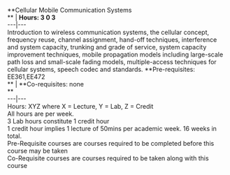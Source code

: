 **Cellular Mobile Communication Systems  
** | **Hours: 3 0 3**  
---|---  
Introduction to wireless communication systems, the cellular concept, frequency reuse, channel assignment, hand-off techniques, interference and system capacity, trunking and grade of service, system capacity improvement techniques, mobile propagation models including large-scale path loss and small-scale fading models, multiple-access techniques for cellular systems, speech codec and standards. 
**Pre-requisites: EE361,EE472  
** | **Co-requisites: none  
**  
---|---  
Hours: XYZ where X = Lecture, Y = Lab, Z = Credit  
All hours are per week.  
3 Lab hours constitute 1 credit hour  
1 credit hour implies 1 lecture of 50mins per academic week. 16 weeks in total.  
Pre-Requisite courses are courses required to be completed before this course may be taken  
Co-Requisite courses are courses required to be taken along with this course
